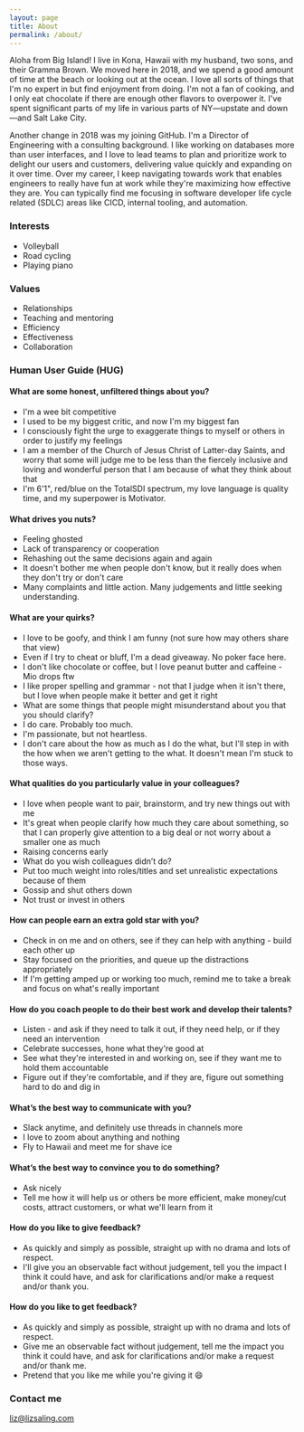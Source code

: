```yaml
---
layout: page
title: About
permalink: /about/
---
```


Aloha from Big Island! I live in Kona, Hawaii with my husband, two sons, and their Gramma Brown. We moved here in 2018, and we spend a good amount of time at the beach or looking out at the ocean. I love all sorts of things that I'm no expert in but find enjoyment from doing. I'm not a fan of cooking, and I only eat chocolate if there are enough other flavors to overpower it. I've spent significant parts of my life in various parts of NY—upstate and down—and Salt Lake City.

Another change in 2018 was my joining GitHub. I'm a Director of Engineering with a consulting background. I like working on databases more than user interfaces, and I love to lead teams to plan and prioritize work to delight our users and customers, delivering value quickly and expanding on it over time. Over my career, I keep navigating towards work that enables engineers to really have fun at work while they're maximizing how effective they are. You can typically find me focusing in software developer life cycle related (SDLC) areas like CICD, internal tooling, and automation.

### Interests
* Volleyball
* Road cycling
* Playing piano

### Values
* Relationships
* Teaching and mentoring
* Efficiency
* Effectiveness
* Collaboration

### Human User Guide (HUG)
#### What are some honest, unfiltered things about you?
* I'm a wee bit competitive
* I used to be my biggest critic, and now I'm my biggest fan
* I consciously fight the urge to exaggerate things to myself or others in order to justify my feelings
* I am a member of the Church of Jesus Christ of Latter-day Saints, and worry that some will judge me to be less than the fiercely inclusive and loving and wonderful person that I am because of what they think about that
* I'm 6'1", red/blue on the TotalSDI spectrum, my love language is quality time, and my superpower is Motivator.
#### What drives you nuts?
* Feeling ghosted
* Lack of transparency or cooperation
* Rehashing out the same decisions again and again
* It doesn't bother me when people don't know, but it really does when they don't try or don't care
* Many complaints and little action. Many judgements and little seeking understanding.
#### What are your quirks?
* I love to be goofy, and think I am funny (not sure how may others share that view)
* Even if I try to cheat or bluff, I'm a dead giveaway. No poker face here.
* I don't like chocolate or coffee, but I love peanut butter and caffeine - Mio drops ftw
* I like proper spelling and grammar - not that I judge when it isn't there, but I love when people make it better and get it right
* What are some things that people might misunderstand about you that you should clarify?
* I do care. Probably too much.
* I'm passionate, but not heartless.
* I don't care about the how as much as I do the what, but I'll step in with the how when we aren't getting to the what. It doesn't mean I'm stuck to those ways.
#### What qualities do you particularly value in your colleagues?
* I love when people want to pair, brainstorm, and try new things out with me
* It's great when people clarify how much they care about something, so that I can properly give attention to a big deal or not worry about a smaller one as much
* Raising concerns early
* What do you wish colleagues didn’t do?
* Put too much weight into roles/titles and set unrealistic expectations because of them
* Gossip and shut others down
* Not trust or invest in others
#### How can people earn an extra gold star with you?
* Check in on me and on others, see if they can help with anything - build each other up
* Stay focused on the priorities, and queue up the distractions appropriately
* If I'm getting amped up or working too much, remind me to take a break and focus on what's really important
#### How do you coach people to do their best work and develop their talents?
* Listen - and ask if they need to talk it out, if they need help, or if they need an intervention
* Celebrate successes, hone what they're good at
* See what they're interested in and working on, see if they want me to hold them accountable
* Figure out if they're comfortable, and if they are, figure out something hard to do and dig in
#### What’s the best way to communicate with you?
* Slack anytime, and definitely use threads in channels more
* I love to zoom about anything and nothing
* Fly to Hawaii and meet me for shave ice
#### What’s the best way to convince you to do something?
* Ask nicely
* Tell me how it will help us or others be more efficient, make money/cut costs, attract customers, or what we'll learn from it
#### How do you like to give feedback?
* As quickly and simply as possible, straight up with no drama and lots of respect.
* I'll give you an observable fact without judgement, tell you the impact I think it could have, and ask for clarifications and/or make a request and/or thank you.
#### How do you like to get feedback?
* As quickly and simply as possible, straight up with no drama and lots of respect.
* Give me an observable fact without judgement, tell me the impact you think it could have, and ask for clarifications and/or make a request and/or thank me.
* Pretend that you like me while you're giving it  :smile:

### Contact me

[liz@lizsaling.com](mailto:liz@lizsaling.com)
